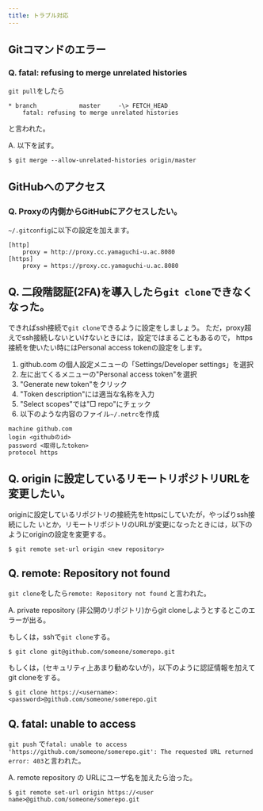 ```yaml
---
title: トラブル対応
---
```


## Gitコマンドのエラー

### Q. fatal: refusing to merge unrelated histories
`git pull`をしたら
````
* branch            master     -\> FETCH_HEAD
	fatal: refusing to merge unrelated histories
````
と言われた。

A. 以下を試す。
````
$ git merge --allow-unrelated-histories origin/master
````

## GitHubへのアクセス

### Q. Proxyの内側からGitHubにアクセスしたい。

`~/.gitconfig`に以下の設定を加えます。
```
[http]
	proxy = http://proxy.cc.yamaguchi-u.ac.8080
[https]
	proxy = https://proxy.cc.yamaguchi-u.ac.8080
```

## Q. 二段階認証(2FA)を導入したら`git clone`できなくなった。

できればssh接続で`git clone`できるように設定をしましょう。
ただ，proxy超えでssh接続しないといけないときには，設定ではまることもあるので，
https接続を使いたい時にはPersonal access tokenの設定をします。

1. github.com の個人設定メニューの「Settings/Developer settings」を選択
2. 左に出てくるメニューの"Personal access token"を選択
3. "Generate new token"をクリック
4. "Token description"には適当な名称を入力
5. "Select scopes"では"□ repo"にチェック
6. 以下のような内容のファイル`~/.netrc`を作成
```
machine github.com
login <githubのid>
password <取得したtoken>
protocol https
```

<!--
6. 下の方の"Generate token"をクリックして，表示されたtokenを`git clone https://...`を実行した時に聞かれるパスワードとして入力
7. tokenを再度発行したい時には上記の手順2まで実行後，
	1. 作成済みのtokenを選択
	2. ページ下の"Regenerate token"をクリック
-->

## Q. origin に設定しているリモートリポジトリURLを変更したい。

originに設定しているリポジトリの接続先をhttpsにしていたが，やっぱりssh接続にした
いとか，リモートリポジトリのURLが変更になったときには，以下のようにoriginの設定を変更する。
```
$ git remote set-url origin <new repository>
```

## Q. remote: Repository not found
`git clone`をしたら`remote: Repository not found` と言われた。

A. private repository (非公開のリポジトリ)からgit cloneしようとするとこのエラーが出る。

もしくは，sshで`git clone`する。
```
$ git clone git@github.com/someone/somerepo.git

```
もしくは，(セキュリティ上あまり勧めないが)，以下のように認証情報を加えてgit cloneをする。
```
$ git clone https://<username>:<password>@github.com/someone/somerepo.git
```

## Q. fatal: unable to access
`git push` で`fatal: unable to access 'https://github.com/someone/somerepo.git': The requested URL returned error: 403`と言われた。

A. remote repository の URLにユーザ名を加えたら治った。
```
$ git remote set-url origin https://<user name>@github.com/someone/somerepo.git
```
